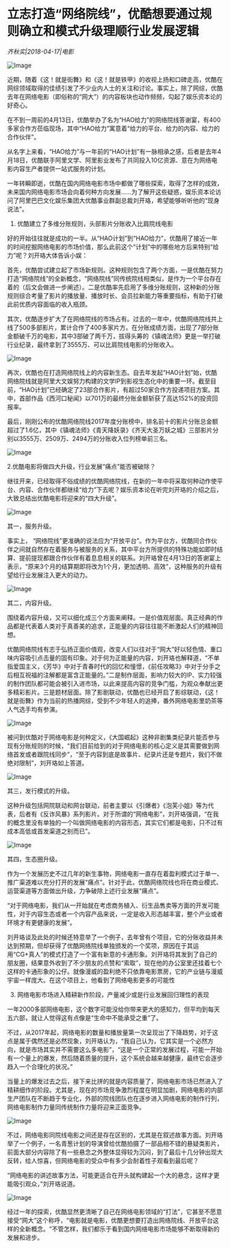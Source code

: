 # 立志打造“网络院线”，优酷想要通过规则确立和模式升级理顺行业发展逻辑

*齐秋实|2018-04-17|电影*

![Image](http://p3.pstatp.com/large/pgc-image/152401409927223037d66b3)

近期，随着《这！就是街舞》和《这！就是铁甲》的收视上扬和口碑走高，优酷在网综领域取得的佳绩引发了不少业内人士的关注和讨论。事实上，除了网综，优酷去年在网络电影（即俗称的“网大”）的内容板块也动作频频，勾起了娱乐资本论的好奇心。

在不到一周前的4月13日，优酷举办了名为“HAO给力”的网络院线答谢宴，有400多家合作方莅临现场，其中“HAO给力”寓意着“给力的平台、给力的内容、给力的合作伙伴”。

从名字上来看，“HAO给力”与一年前的“HAO计划”有一脉相承之感，后者是去年4月18日，优酷联手阿里文学、阿里影业发布了共同投入10亿资源、意在为网络电影内容生产者提供一站式服务的计划。

一年转瞬即逝，优酷在国内网络电影市场中都做了哪些探索，取得了怎样的成效，未来国内网络电影市场会向着何种方向发展……为了解开这些疑惑，娱乐资本论访问了阿里巴巴文化娱乐集团大优酷事业群副总裁刘开珞，希望能够听听他的“现身说法”。

1. 优酷建立了多维分账规则，头部影片分账收入比肩院线电影

好的开始往往就是成功的一半。从“HAO计划”到“HAO给力”，优酷用了接近一年的时间挖掘网络电影的市场价值，那么此前这个“计划”中的哪些地方后来特别“给力”呢？刘开珞大体告诉小娱：

首先，优酷尝试建立起了市场新规则。这种规则包含了两个方面，一是优酷在努力打造“网络院线”的全新概念，“网络院线”同传统院线相类似，是作为一个平台存在着的（后文会做进一步阐述）。二是优酷率先启用了多维分账规则，这种新的分账规则综合考量了影片的播放量、播放时长、会员拉新能力等重要指标，有助于打破此前优质内容面临的收入瓶颈。

其次，优酷逐步扩大了在网络院线的市场占有。过去的一年中，优酷网络院线共上线了500多部影片，累计合作了400多家片方。在分账成绩方面，出现了7部分账金额破千万的电影，其中3部破了两千万，拔得头筹的《镇魂法师》更是一举打破行业纪录，最终拿到了3555万、可以比肩院线电影的分账收入。

![Image](http://p9.pstatp.com/large/pgc-image/152401409921717d73c4e73)

再次，优酷也在打造网络院线上的内容新生态。自去年发起“HAO计划”始，优酷网络院线就是阿里大文娱努力构建的文学IP到影视生态化中的重要一环。截至目前，“HAO计划”已经确定了23部合作影片，有超过50家合作方投递项目方案。其中，首部作品《西河口秘闻》以701万的最终分账金额斩获了高达152%的投资回报率。

最后，刚刚公布的优酷网络院线2017年度分账榜中，排名前十的影片分账总金额超过了1.6亿，其中《镇魂法师》《青天降妖录》《齐天大圣万妖之城》三部影片分别以3555万、2509万、2494万的分账收入位列榜单前三名。

![Image](http://p3.pstatp.com/large/pgc-image/15240140992486d40f3436a)

2.优酷电影将做四大升级，行业发展“痛点”能否被破除？

继往开来，已经取得不俗成绩的优酷网络院线，在新的一年中将采取何种动作使平台、内容、合作伙伴都继续“给力”下去呢？娱乐资本论在听完刘开珞的介绍之后，大致总结出优酷电影将迎来的“四大升级”。

![Image](http://p3.pstatp.com/large/pgc-image/152401409928379a0922400)

其一，服务升级。

事实上， “网络院线”更准确的说法应为“开放平台”。作为平台方，优酷同合作伙伴之间就自然存在着服务与被服务的关系，其中平台方所提供的特殊功能如即时结算、提前提现都跟合作伙伴有着息息相关的联系。刘开珞曾在4月13日的答谢宴上表示，“原来3个月的结算期即将改为1个月，更加透明、高效”，这种服务的升级有望给行业发展注入更大的动力。

![Image](http://p9.pstatp.com/large/pgc-image/15240140997374798a2f992)

其二，内容升级。

围绕着内容升级，又可以细化成三个方面来阐释。一是价值观层面。真正经典的作品都是代表着人类对于真善美的追求，正能量的内容往往能不断激起人们的精神回想。

优酷网络院线有志于弘扬正面价值观，改变人们以往对于“网大”好以轻色情、重口味内容吸引点击量的固有印象。对于何为正能量的内容，刘开珞也解释道，“不单指爱国主义，《芳华》中对于青春时代的回忆和憧憬，《前任攻略3》中对于分手之后相互祝福的注解都是富含正能量的。”二是制作层面，影响力较大的IP、实力较强的制作团队都可能会被引入进市场，以此来提高内容的竞争门槛，为观众奉献出更多精彩影片。三是题材层面。除了影剧联动，优酷也已经开启了影综联动，《这！就是街舞》作为当前的热播网综，受到不少年轻人的追捧，番外网络电影里奶茶等人气选手均有参演。

![Image](http://p1.pstatp.com/large/pgc-image/152401409996824945198ea)

被问到优酷对于网络电影是何种定义，《大国崛起》这种非剧集类纪录片能否参与现有分账规则的时候，“我们目前给到的对于网络电影的核心定义是其需要做到网络首发或者跟院线同步”，“至于内容到底是故事片、纪录片还是专题片，我们不做绝对限制”，刘开珞如上答道。

![Image](http://p3.pstatp.com/large/pgc-image/1524014099718b49caa1c97)

其三，发行模式的升级。

这种升级包括网院联动和网台联动，前者主要以《引爆者》《泡芙小姐》等为代表，后者有《反诈风暴》系列影片。对于所谓的“网络电影”，刘开珞强调，“在我的概念里没有单独的一个叫做网络电影的内容形态，其实它们都是电影，只不过有成本高低或首发渠道之别而已”。

![Image](http://p3.pstatp.com/large/pgc-image/152401409977555c7b85f09)

其四，生态圈升级。

作为一个发展历史不过几年的新生事物，网络电影一直存在着盈利模式过于单一、推广渠道难以充分打开的发展“痛点”。针对于此，优酷网络院线也将在商业模式、运营渠道等方面做出升级，力争破除上述行业发展“痛点”。

“对于网络电影，我们从一开始就在考虑商务植入、衍生品售卖等方面的开发可能性，对于内容生态或者一个内容产品来说，一定是收入形态越丰富，整个产业或者环境才有更健康的发展”。

刘开珞谈及此处的时候还特意举了一个例子，去年曾有个项目，它的分账收益并未达到预期，但却获得了优酷网络院线单独颁发的一个奖项，原因在于其运用“CG+真人”的模式打造了一个富有新意的卡通形象。刘开珞将其发到了自己的朋友圈，结果意外收到了不少朋友的点赞和“索取”，现在他的办公室里还挂着七个这样的卡通形象的公仔。就像漫威的盈利绝不只依靠电影票房，它的产业链与漫威宇宙一样庞大。在这个项目上，他看到了网络电影更多的可能性

3. 网络电影市场进入精耕新作阶段，产量减少或是行业发展回归理性的表现

一年2000多部网络电影，这个数字可能没给你带来更大的感知力，但平均到每天五六部，就让人觉得这有点像是“生命中不能承受之重”了。

不过，从2017年起，网络电影的数量和播放量第一次呈现出了下降趋势，对于这点是属于偶然还是必然现象，刘开珞认为，“我自己认为，它其实是一个必然方向，就是市场其实并不需要这么多电影”，“这是一个正常的发展过程，可能一开始有一个量上的爆发，然后随着质量的提升，这个系统会越来越健康，最终它会逐步趋入一个合理化的状况。”

当量上的爆发过去之后，接下来比拼的就是内容质量了，网络电影市场已然进入了精耕细作的阶段。尤其是，现在的市场竞争激烈程度在明显加剧，网络电影的内部生产团队在不断趋于专业化，外部的院线团队也在逐步进入网络电影的制作行列，网络电影制作力量同传统制作力量将迎来正面竞争。

![Image](http://p1.pstatp.com/large/pgc-image/15240140997322bbd2d7967)

不过，网络电影同院线电影之间还是存在区别的，尤其是在叙述故事方面。刘开珞举了一个例子，一名青葱计划的导演曾给优酷拍摄了一部品相不错的悬疑类影片，前面大部分内容除了有一些悬念之外整体显得较为沉闷，到了最后十几分钟出现大反转，给人惊喜，但网络电影的受众中有多少会耐着性子观看到最后呢？

“网络电影的讲述故事方法，可能更适合在开头就构建起一个大的悬念，这样才更能吸引观众，”刘开珞说道。

![Image](http://p1.pstatp.com/large/pgc-image/152401410005063058174cc)

经过一年的探索，优酷显然更清晰了自己在网络电影领域的“打法”，它甚至不愿意接受“网大”这个称呼，“电影就是电影，优酷更想要打造出网络院线、开放平台这样的全新概念。“不管怎样，我们都乐于看到国内网络电影市场能够不断取得新的发展和进步。

